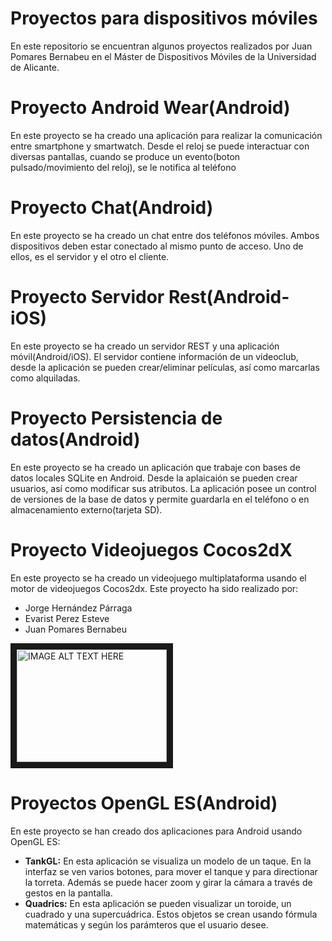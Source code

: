 # Proyectos para dispositivos móviles

En este repositorio se encuentran algunos proyectos realizados por Juan Pomares Bernabeu en el Máster de Dispositivos Móviles de la Universidad de Alicante.

# Proyecto Android Wear(Android)

En este proyecto se ha creado una aplicación para realizar la comunicación entre smartphone y smartwatch.
Desde el reloj se puede interactuar con diversas pantallas, cuando se produce un evento(boton pulsado/movimiento del reloj), se le notifica al teléfono 


# Proyecto Chat(Android)

En este proyecto se ha creado un chat entre dos teléfonos móviles.
Ambos dispositivos deben estar conectado al mismo punto de acceso. 
Uno de ellos, es el servidor y el otro el cliente.

# Proyecto Servidor Rest(Android-iOS)

En este proyecto se ha creado un servidor REST y una aplicación móvil(Android/iOS).
El servidor contiene información de un videoclub, desde la aplicación se pueden crear/eliminar películas, así como marcarlas como alquiladas.


# Proyecto Persistencia de datos(Android)

En este proyecto se ha creado un aplicación que trabaje con bases de datos locales SQLite en Android.
Desde la aplaicaión se pueden crear usuarios, así como modificar sus atributos.
La aplicación posee un control de versiones de la base de datos y permite guardarla en el teléfono o en almacenamiento externo(tarjeta SD).


# Proyecto Videojuegos Cocos2dX

En este proyecto se ha creado un videojuego multiplataforma usando el motor de videojuegos Cocos2dx.
Este proyecto ha sido realizado por:
* Jorge Hernández Párraga
* Evarist Perez Esteve
* Juan Pomares Bernabeu

<a href="http://www.youtube.com/watch?feature=player_embedded&v=lB-3aDP0PmI
" target="_blank"><img src="http://img.youtube.com/vi/lB-3aDP0PmI/0.jpg" 
alt="IMAGE ALT TEXT HERE" width="240" height="180" border="10" /></a>

# Proyectos OpenGL ES(Android)

En este proyecto se han creado dos aplicaciones para Android usando OpenGL ES:

* **TankGL:** En esta aplicación se visualiza un modelo de un taque. En la interfaz se ven varios botones, para mover el tanque y para directionar la torreta.
Además se puede hacer zoom y girar la cámara a través de gestos en la pantalla.
* **Quadrics:** En esta aplicación se pueden visualizar un toroide, un cuadrado y una supercuádrica. Estos objetos se crean usando fórmula matemáticas y según los parámteros que el usuario desee.
